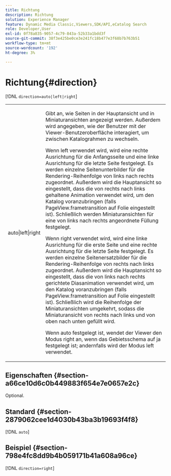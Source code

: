 ```yaml
---
title: Richtung
description: Richtung
solution: Experience Manager
feature: Dynamic Media Classic,Viewers,SDK/API,eCatalog Search
role: Developer,User
exl-id: 0f78a835-9057-4c79-843a-52b33a1bdd3f
source-git-commit: 38f3e425be0ce3e241fc18b477e3f68b7b763b51
workflow-type: tm+mt
source-wordcount: '192'
ht-degree: 3%

---
```


# Richtung{#direction}

[!DNL `direction=auto|left|right`]

<table id="table_1D425B7685D448459CD3FE8D683C813C"> 
 <tbody> 
  <tr> 
   <td colname="col1"> <p> <span class="codeph"> auto|left|right </span> </p> </td> 
   <td colname="col2"> <p>Gibt an, wie Seiten in der Hauptansicht und in Miniaturansichten angezeigt werden. Außerdem wird angegeben, wie der Benutzer mit der Viewer-Benutzeroberfläche interagiert, um zwischen Katalograhmen zu wechseln. </p> <p>Wenn <span class="codeph"> left </span> verwendet wird, wird eine rechte Ausrichtung für die Anfangsseite und eine linke Ausrichtung für die letzte Seite festgelegt. Es werden einzelne Seitenunterbilder für die Rendering-Reihenfolge von links nach rechts zugeordnet. Außerdem wird die Hauptansicht so eingestellt, dass die von rechts nach links gehaltene Animation verwendet wird, um den Katalog voranzubringen (falls <span class="codeph"> PageView.frametransition </span> auf Folie eingestellt ist). Schließlich werden Miniaturansichten für eine von links nach rechts angeordnete Füllung festgelegt. </p> <p>Wenn <span class="codeph"> right </span> verwendet wird, wird eine linke Ausrichtung für die erste Seite und eine rechte Ausrichtung für die letzte Seite festgelegt. Es werden einzelne Seitenersatzbilder für die Rendering-Reihenfolge von rechts nach links zugeordnet. Außerdem wird die Hauptansicht so eingestellt, dass die von links nach rechts gerichtete Diasanimation verwendet wird, um den Katalog voranzubringen (falls <span class="codeph"> PageView.frametransition </span> auf Folie eingestellt ist). Schließlich wird die Reihenfolge der Miniaturansichten umgekehrt, sodass die Miniaturansicht von rechts nach links und von oben nach unten gefüllt wird. </p> <p>Wenn <span class="codeph"> auto </span> festgelegt ist, wendet der Viewer den Modus <span class="codeph"> right </span> an, wenn das Gebietsschema auf <span class="codeph"> ja festgelegt ist; andernfalls wird der Modus <span class="codeph"> left </span> verwendet.</span> </p> </td> 
  </tr> 
 </tbody> 
</table>

## Eigenschaften {#section-a66ce10d6c0b449883f654e7e0657e2c}

Optional.

## Standard {#section-2879062cee1d4030b43ba3b19693f4f8}

[!DNL `auto`]

## Beispiel {#section-798e4fc8dd9b4b059171b41a608a96ce}

[!DNL `direction=right`]
